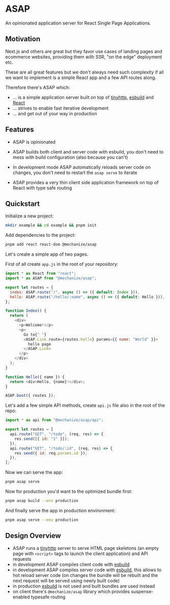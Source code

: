 # ASAP

An opinionated application server for React Single Page Applications.

## Motivation

Next.js and others are great but they favor use cases of landing pages and
ecommerce websites, providing them with SSR, "on the edge" deployment etc.

These are all great features but we don't always need such complexity if all we
want to implement is a simple React app and a few API routes along.

Therefore there's ASAP which:

- ... is a simple application server built on top of [tinyhttp][], [esbuild][]
  and [React][]
- ... strives to enable fast iterative development
- ... and get out of your way in production

## Features

- ASAP is opinionated

- ASAP builds both client and server code with esbuild, you don't need to mess
  with build configuration (also because you can't)

- In development mode ASAP automatically reloads server code on changes, you
  don't need to restart the `asap serve` to iterate

- ASAP provides a very thin client side application framework on top of React
  with type safe routing

## Quickstart

Initialize a new project:

```sh
mkdir example && cd example && pnpm init
```

Add dependencies to the project:

```sh
pnpm add react react-dom @mechanize/asap
```

Let's create a simple app of two pages.

First of all create `app.js` in the root of your repository:

```js
import * as React from "react";
import * as ASAP from "@mechanize/asap";

export let routes = {
  index: ASAP.route("/", async () => ({ default: Index })),
  hello: ASAP.route("/hello/:name", async () => ({ default: Hello })),
};

function Index() {
  return (
    <div>
      <p>Welcome!</p>
      <p>
        Go to{" "}
        <ASAP.Link route={routes.hello} params={{ name: "World" }}>
          hello page
        </ASAP.Link>
      </p>
    </div>
  );
}

function Hello({ name }) {
  return <div>Hello, {name}!</div>;
}

ASAP.boot({ routes });
```

Let's add a few simple API methods, create `api.js` file also in the root of the repo:

```js
import * as api from "@mechanize/asap/api";

export let routes = [
  api.route("GET", "/todo", (req, res) => {
    res.send([{ id: "1" }]);
  }),
  api.route("GET", "/todo/:id", (req, res) => {
    res.send({ id: req.params.id });
  }),
];
```

Now we can serve the app:

```sh
pnpm asap serve
```

Now for production you'd want to the optimized bundle first:

```sh
pnpm asap build --env production
```

And finally serve the app in production environment:

```sh
pnpm asap serve --env production
```

## Design Overview

- ASAP runs a [tinyhttp][] server to serve HTML page skeletons (an empty page
  with `<script>` tags to launch the client application) and API requests
- in development ASAP compiles client code with [esbuild][]
- in development ASAP compiles server code with [esbuild][], this allows to hot
  reload server code (on changes the bundle will be rebuilt and the next request
  will be served using newly built code)
- in production [esbuild][] is not used and built bundles are used instead
- on client there's `@mechanize/asap` library which provides suspense-enabled
  typesafe routing

[react]: http://reactjs.org
[tinyhttp]: https://tinyhttp.v1rtl.site
[esbuild]: https://esbuild.github.io
